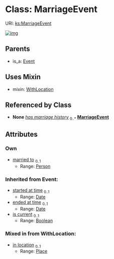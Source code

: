 
# Class: MarriageEvent




URI: [ks:MarriageEvent](https://w3id.org/linkml/tests/kitchen_sink/MarriageEvent)


[![img](https://yuml.me/diagram/nofunky;dir:TB/class/[WithLocation],[Place],[Person],[Person]<married%20to%200..1-%20[MarriageEvent&#124;started_at_time(i):date%20%3F;ended_at_time(i):date%20%3F;is_current(i):boolean%20%3F],[MarriageEvent]uses%20-.->[WithLocation],[Event]^-[MarriageEvent],[Event])](https://yuml.me/diagram/nofunky;dir:TB/class/[WithLocation],[Place],[Person],[Person]<married%20to%200..1-%20[MarriageEvent&#124;started_at_time(i):date%20%3F;ended_at_time(i):date%20%3F;is_current(i):boolean%20%3F],[MarriageEvent]uses%20-.->[WithLocation],[Event]^-[MarriageEvent],[Event])

## Parents

 *  is_a: [Event](Event.md)

## Uses Mixin

 *  mixin: [WithLocation](WithLocation.md)

## Referenced by Class

 *  **None** *[has marriage history](has_marriage_history.md)*  <sub>0..\*</sub>  **[MarriageEvent](MarriageEvent.md)**

## Attributes


### Own

 * [married to](married_to.md)  <sub>0..1</sub>
     * Range: [Person](Person.md)

### Inherited from Event:

 * [started at time](started_at_time.md)  <sub>0..1</sub>
     * Range: [Date](types/Date.md)
 * [ended at time](ended_at_time.md)  <sub>0..1</sub>
     * Range: [Date](types/Date.md)
 * [is current](is_current.md)  <sub>0..1</sub>
     * Range: [Boolean](types/Boolean.md)

### Mixed in from WithLocation:

 * [in location](in_location.md)  <sub>0..1</sub>
     * Range: [Place](Place.md)

